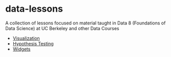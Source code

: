 # data-lessons
A collection of lessons focused on material taught in Data 8 (Foundations of Data Science) at UC Berkeley and other Data Courses

- [Visualization](https://datahub.berkeley.edu/hub/user-redirect/git-pull?repo=https%3A%2F%2Fgithub.com%2Fjonathanferrari%2Fdata-lessons&urlpath=tree%2Fdata-lessons%2Fvisualization%2Fvisualization.ipynb&branch=main)
- [Hypothesis Testing](https://datahub.berkeley.edu/hub/user-redirect/git-pull?repo=https%3A%2F%2Fgithub.com%2Fjonathanferrari%2Fdata-lessons&urlpath=tree%2Fdata-lessons%2Fhypothesis-testing%2Fhypothesis_testing.ipynb&branch=main)
- [Widgets](https://datahub.berkeley.edu/hub/user-redirect/git-pull?repo=https%3A%2F%2Fgithub.com%2Fjonathanferrari%2Fdata-lessons&urlpath=tree%2Fdata-lessons%2Fwidgets%2Fwidgets.ipynb&branch=main)
